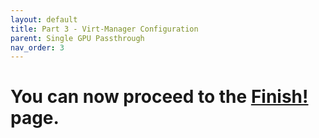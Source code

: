 ```yaml
---
layout: default
title: Part 3 - Virt-Manager Configuration
parent: Single GPU Passthrough
nav_order: 3
---
```


<h1>You can now proceed to the <a href="../09-Finish.html">Finish!</a> page.</h1>
